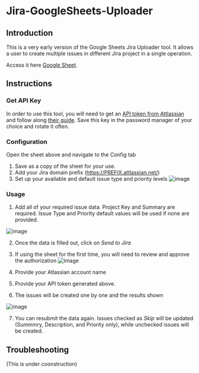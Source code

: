 # Jira-GoogleSheets-Uploader

## Introduction
This is a very early version of the Google Sheets Jira Uploader tool. It allows a user to create multiple issues in different Jira project in a single operation. 


Access it here [Google Sheet](https://docs.google.com/spreadsheets/d/1RtZcW4pzUm8hLmnPJAOrrSI4H0GZXysDM8PDEKd4wME/edit#gid=1564783105).

## Instructions
### Get API Key
In order to use this tool, you will need to get an [API token from Attlassian](https://id.atlassian.com/manage-profile/security/api-tokens) and follow along [their guide](https://support.atlassian.com/atlassian-account/docs/manage-api-tokens-for-your-atlassian-account/). Save this key in the password manager of your choice and rotate it often. 

### Configuration
Open the sheet above and navigate to the Config tab
 1. Save as a copy of the sheet for your use. 
 2. Add your Jira domain prefix (https://PREFIX.attlassian.net/)
 3. Set up your available and default issue type and priority levels
![image](https://github.com/alexrumer/Jira-GoogleSheets-Uploader/assets/20408958/9c9d6559-db79-4e07-96f6-4ea6d03d1ba3)

### Usage
1. Add all of your required issue data. Project Key and Summary are required. Issue Type and Priority default values will be used if none are provided.

![image](https://github.com/alexrumer/Jira-GoogleSheets-Uploader/assets/20408958/b6275564-fa29-46f3-9f70-6f0569d60d45)

2. Once the data is filled out, click on *Send to Jira*
3. If using the sheet for the first time, you will need to review and approve the authorization
![image](https://github.com/alexrumer/Jira-GoogleSheets-Uploader/assets/20408958/2f7489d5-50ee-40e7-94c8-50c48e7e957a)

4. Provide your Atlassian account name
5. Provide your API token generated above.
6. The issues will be created one by one and the results shown

![image](https://github.com/alexrumer/Jira-GoogleSheets-Uploader/assets/20408958/2f7490b3-01c9-41ad-98fe-cdcc761293cf)

7. You can resubmit the data again. Issues checked as *Skip* will be updated (Summmry, Description, and Priority only), while unchecked issues will be created. 
   


## Troubleshooting
(This is under coonstruction)


